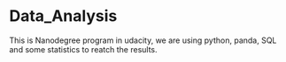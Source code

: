 # Data_Analysis
This is Nanodegree program in udacity, we are using python, panda, SQL and some statistics to reatch the results.
